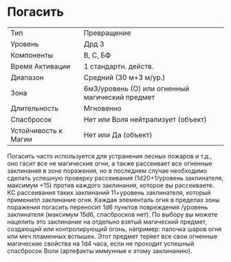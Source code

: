 # Погасить

|                      |                                                 |
| -------------------- | ----------------------------------------------- |
| Тип                  | Превращение                                     |
| Уровень              | Дрд 3                                           |
| Компоненты           | В, С, БФ                                        |
| Время Активации      | 1 стандартн. действ.                            |
| Диапазон             | Средний (30 м+3 м/ур.)                          |
| Зона                 | 6м3/уровень (О) или огненный магический предмет |
| Длительность         | Мгновенно                                       |
| Спасбросок           | Нет или Воля нейтрализует (объект)              |
| Устойчивость к Магии | Нет или Да (объект)                             |

 Погасить часто используется для устранения лесных пожаров и т.д., оно гасит все не магические огни, а также рассеивает все огненные заклинания в зоне поражения, но в последнем случае необходимо сделать успешную проверку рассеивания (1d20+1/уровень заклинателя, максимум +15) против каждого заклинания, которое вы рассеиваете. КС рассеивания таких заклинаний 11+уровень заклинателя, который применилл заклинание огня. Каждая элементаль огня в пределах зоны поражения погасить переносит 1d6 пунктов повреждения /уровень заклинателя (максимум 15d6, спасбросков нет). По выбору вы можете нацелить это заклинание на отдельно взятый магический предмет, создающий или контролирующий огонь, например: палочка шаров огня или меч пламенных вспышек. Этот предмет теряет все свои огненные магические свойства на 1d4 часа, если не проходит успешный спасбросок Воли (артефакты иммунные к этому заклинанию).
